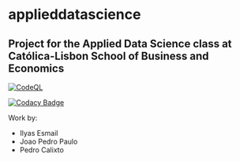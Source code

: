 # applieddatascience
## Project for the Applied Data Science class at Católica-Lisbon School of Business and Economics

[![CodeQL](https://github.com/ilyesm/applieddatascience/actions/workflows/codeql.yml/badge.svg?branch=main)](https://github.com/ilyesm/applieddatascience/actions/workflows/codeql.yml)

[![Codacy Badge](https://app.codacy.com/project/badge/Grade/b7823d520a8c41ce9799b94a249847ab)](https://www.codacy.com/gh/ilyesm/applieddatascience/dashboard?utm_source=github.com&amp;utm_medium=referral&amp;utm_content=ilyesm/applieddatascience&amp;utm_campaign=Badge_Grade)

Work by:
-  Ilyas Esmail
-  Joao Pedro Paulo
-  Pedro Calixto
